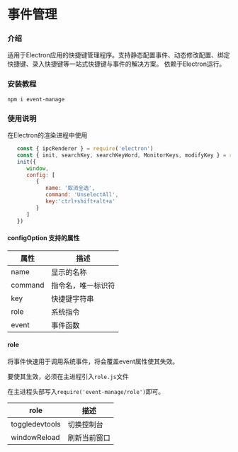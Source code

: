 # 事件管理

### 介绍
适用于Electron应用的快捷键管理程序。支持静态配置事件、动态修改配置、绑定快捷键、录入快捷键等一站式快捷键与事件的解决方案。
依赖于Electron运行。

### 安装教程

`npm i event-manage`

### 使用说明
在Electron的渲染进程中使用
```js
   const { ipcRenderer } = require('electron')
   const { init, searchKey, searchKeyWord, MonitorKeys, modifyKey } = require('event-manage')
   init({
      window,
      config: [
         {
            name: '取消全选',
            command: 'UnselectAll',
            key:'ctrl+shift+alt+a'
         }
      ]
   })
```
#### configOption 支持的属性
| 属性    | 描述               |
| ------- | ------------------ |
| name    | 显示的名称         |
| command | 指令名，唯一标识符 |
| key     | 快捷键字符串       |
| role    | 系统指令           |
| event   | 事件函数           |

#### role
将事件快速用于调用系统事件，将会覆盖event属性使其失效。

要使其生效，必须在主进程引入`role.js`文件

在主进程头部写入`require('event-manage/role')`即可。

| role           | 描述         |
| -------------- | ------------ |
| toggledevtools | 切换控制台   |
| windowReload   | 刷新当前窗口 |
